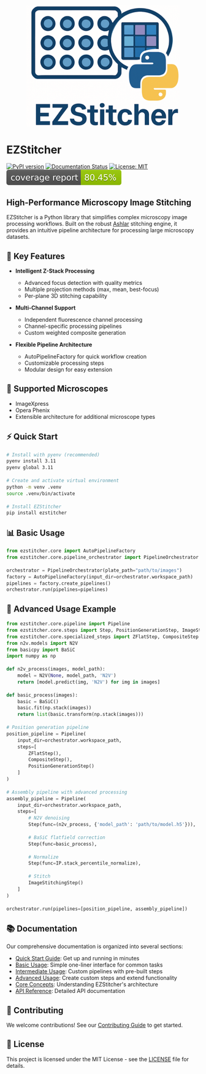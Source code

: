 <div align="center">
  <img src="https://raw.githubusercontent.com/trissim/ezstitcher/main/docs/source/_static/ezstitcher_logo.png" alt="EZStitcher Logo" width="400"/>
</div>

# EZStitcher

[![PyPI version](https://badge.fury.io/py/ezstitcher.svg)](https://badge.fury.io/py/ezstitcher)
[![Documentation Status](https://readthedocs.org/projects/ezstitcher/badge/?version=latest)](https://ezstitcher.readthedocs.io/en/latest/?badge=latest)
[![License: MIT](https://img.shields.io/badge/License-MIT-yellow.svg)](https://opensource.org/licenses/MIT)
[![Coverage](https://raw.githubusercontent.com/trissim/ezstitcher/main/.github/badges/coverage.svg)](https://trissim.github.io/ezstitcher/coverage/)

## High-Performance Microscopy Image Stitching

EZStitcher is a Python library that simplifies complex microscopy image processing workflows. Built on the robust [Ashlar](https://github.com/labsyspharm/ashlar) stitching engine, it provides an intuitive pipeline architecture for processing large microscopy datasets.

## 🚀 Key Features

- **Intelligent Z-Stack Processing**
  - Advanced focus detection with quality metrics
  - Multiple projection methods (max, mean, best-focus)
  - Per-plane 3D stitching capability

- **Multi-Channel Support**
  - Independent fluorescence channel processing
  - Channel-specific processing pipelines
  - Custom weighted composite generation

- **Flexible Pipeline Architecture**
  - AutoPipelineFactory for quick workflow creation
  - Customizable processing steps
  - Modular design for easy extension

## 🎯 Supported Microscopes

- ImageXpress
- Opera Phenix
- Extensible architecture for additional microscope types

## ⚡ Quick Start

```bash
# Install with pyenv (recommended)
pyenv install 3.11
pyenv global 3.11

# Create and activate virtual environment
python -m venv .venv
source .venv/bin/activate

# Install EZStitcher
pip install ezstitcher
```

## 📊 Basic Usage

```python
from ezstitcher.core import AutoPipelineFactory
from ezstitcher.core.pipeline_orchestrator import PipelineOrchestrator

orchestrator = PipelineOrchestrator(plate_path="path/to/images")
factory = AutoPipelineFactory(input_dir=orchestrator.workspace_path)
pipelines = factory.create_pipelines()
orchestrator.run(pipelines=pipelines)
```

## 🔧 Advanced Usage Example

```python
from ezstitcher.core.pipeline import Pipeline
from ezstitcher.core.steps import Step, PositionGenerationStep, ImageStitchingStep
from ezstitcher.core.specialized_steps import ZFlatStep, CompositeStep
from n2v.models import N2V
from basicpy import BaSiC
import numpy as np

def n2v_process(images, model_path):
    model = N2V(None, model_path, 'N2V')
    return [model.predict(img, 'N2V') for img in images]

def basic_process(images):
    basic = BaSiC()
    basic.fit(np.stack(images))
    return list(basic.transform(np.stack(images)))

# Position generation pipeline
position_pipeline = Pipeline(
    input_dir=orchestrator.workspace_path,
    steps=[
        ZFlatStep(),
        CompositeStep(),
        PositionGenerationStep()
    ]
)

# Assembly pipeline with advanced processing
assembly_pipeline = Pipeline(
    input_dir=orchestrator.workspace_path,
    steps=[
        # N2V denoising
        Step(func=(n2v_process, {'model_path': 'path/to/model.h5'})),
        
        # BaSiC flatfield correction
        Step(func=basic_process),
        
        # Normalize
        Step(func=IP.stack_percentile_normalize),
        
        # Stitch
        ImageStitchingStep()
    ]
)

orchestrator.run(pipelines=[position_pipeline, assembly_pipeline])
```

## 📚 Documentation

Our comprehensive documentation is organized into several sections:

- [Quick Start Guide](https://ezstitcher.readthedocs.io/en/latest/getting_started/quick_start.html): Get up and running in minutes
- [Basic Usage](https://ezstitcher.readthedocs.io/en/latest/user_guide/basic_usage.html): Simple one-liner interface for common tasks
- [Intermediate Usage](https://ezstitcher.readthedocs.io/en/latest/user_guide/intermediate_usage.html): Custom pipelines with pre-built steps
- [Advanced Usage](https://ezstitcher.readthedocs.io/en/latest/user_guide/advanced_usage.html): Create custom steps and extend functionality
- [Core Concepts](https://ezstitcher.readthedocs.io/en/latest/concepts/index.html): Understanding EZStitcher's architecture
- [API Reference](https://ezstitcher.readthedocs.io/en/latest/api/index.html): Detailed API documentation

## 🤝 Contributing

We welcome contributions! See our [Contributing Guide](https://ezstitcher.readthedocs.io/en/latest/development/contributing.html) to get started.

## 📝 License

This project is licensed under the MIT License - see the [LICENSE](LICENSE) file for details.
